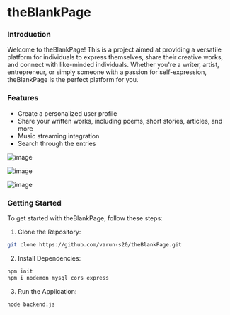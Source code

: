 # theBlankPage

### Introduction

Welcome to theBlankPage! This is a project aimed at providing a versatile platform for individuals to express themselves, share their creative works, and connect with like-minded individuals. Whether you're a writer, artist, entrepreneur, or simply someone with a passion for self-expression, theBlankPage is the perfect platform for you.

### Features

- Create a personalized user profile
- Share your written works, including poems, short stories, articles, and more
- Music streaming integration
- Search through the entries

![image](https://github.com/varun-s20/theBlankPage/assets/86292191/ab6fded0-4a56-44b6-a9c7-9eaf47f61d28)

![image](https://github.com/varun-s20/theBlankPage/assets/86292191/0272f94d-7f6b-4491-bb5d-cd275a3f405e)

![image](https://github.com/varun-s20/theBlankPage/assets/86292191/578b3ae9-2742-4337-8ba9-9b60355a8a7a)



### Getting Started

To get started with theBlankPage, follow these steps:

1. Clone the Repository: 
```bash
git clone https://github.com/varun-s20/theBlankPage.git
```

2. Install Dependencies:
```bash
npm init
npm i nodemon mysql cors express 
```

3. Run the Application: 
```bash
node backend.js
```

